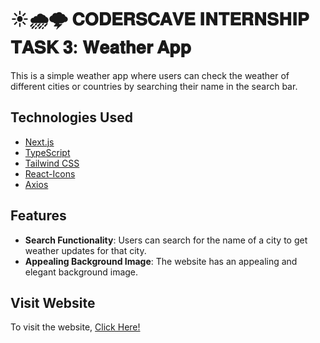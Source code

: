 # ☀️🌧️🌩️ 𝐂𝐎𝐃𝐄𝐑𝐒𝐂𝐀𝐕𝐄 𝐈𝐍𝐓𝐄𝐑𝐍𝐒𝐇𝐈𝐏 𝐓𝐀𝐒𝐊 𝟑: 𝐖𝐞𝐚𝐭𝐡𝐞𝐫 𝐀𝐩𝐩

This is a simple weather app where users can check the weather of different cities or countries by searching their name in the search bar.

## Technologies Used
- [Next.js](https://nextjs.org/)
- [TypeScript](https://www.typescriptlang.org/)
- [Tailwind CSS](https://tailwindcss.com/)
- [React-Icons](https://react-icons.github.io/react-icons/)
- [Axios](https://axios-http.com/)

## Features
- **Search Functionality**: Users can search for the name of a city to get weather updates for that city.
- **Appealing Background Image**: The website has an appealing and elegant background image.

## Visit Website
To visit the website, [Click Here!](https://shahmir-weather-app.vercel.app/)
